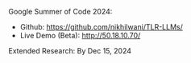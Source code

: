 Google Summer of Code 2024: 
- Github: https://github.com/nikhilwani/TLR-LLMs/
- Live Demo (Beta): http://50.18.10.70/

Extended Research: 
By Dec 15, 2024
